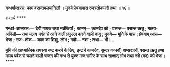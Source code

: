 **गन्धर्वाप्सरस: कामं वसन्तमलयानिलौ ।** **मुनये प्रेषयामास रजस्तोकमदौ तथा ॥ १६॥** 

शब्दार्थ **** 

**गन्धर्व-अप्सरस:—** **दैवी गायक तथा नर्तकियाँ** **; कामम्—** **कामदेव को** **; वसन्त—** **वसन्त ऋतु** **; मलय-अनिलौ—** **तथा मलय** **पर्वत से आने वाली प्रफुल्ल करने वाली वायु** **; मुनये—** **मुनि के पास** **; प्रेषयाम् आस—** **भेजा** **; रज:-तोक—** **काम का शिशु,** **लोभ** **; मदौ—** **नशा** **; तथा—** **भी।** **.** 

**मुनि की आध्यात्मिक तपस्या नष्ट करने के लिए, इन्द्र ने कामदेव, सुन्दर गन्धर्वों,** **अप्सराओं, वसन्त ऋतु तथा मलय पर्वत से चलने वाली चन्दन की गन्ध से युक्त मन्द समीर** **के साथ साक्षात् लोभ तथा नशे (मद) को भेजा।** **** 